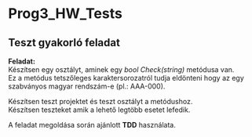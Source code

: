 # Prog3_HW_Tests

## Teszt gyakorló feladat

**Feladat:**   
Készítsen egy osztályt, aminek egy *bool Check(string)* metódusa van.  
Ez a metódus tetszőleges karaktersorozatról tudja eldönteni hogy az egy szabványos magyar rendszám-e (pl.: AAA-000).  

Készítsen teszt projektet és teszt osztályt a metódushoz.  
Készítsen teszteket amik a lehető legtöbb esetet lefedik.  

A feladat megoldása során ajánlott **TDD** használata.  
